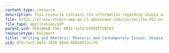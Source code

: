 ```yaml
---
content_type: resource
description: This resource contains the information regarding utopia writing exercise.
file: https://ol-ocw-studio-app-qa.s3.amazonaws.com/courses/21w-011-writing-and-rhetoric-rhetoric-and-contemporary-issues-fall-2015/4fec7ac5e67e382689d806658972cc7d_MIT21W_011F15_Utopia.pdf
file_type: application/pdf
parent_uid: 704190e8-756c-601b-1e7d-b54035f50703
resourcetype: Document
title: 'Writing and Rhetoric: Rhetoric and Contemporary Issues: Utopia Writing Exercise'
uid: 4fec7ac5-e67e-3826-89d8-06658972cc7d
---
```


